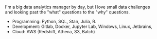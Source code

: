I'm a big data analytics manager by day, but I love small data challenges and looking past the "what" questions to the "why" questions.

 - Programming: Python, SQL, Stan, Julia, R.
 - Development: Gitlab, Docker, Jupyter Lab, Windows, Linux, Jetbrains, 
 - Cloud: AWS (Redshift, Athena, S3, Batch)
